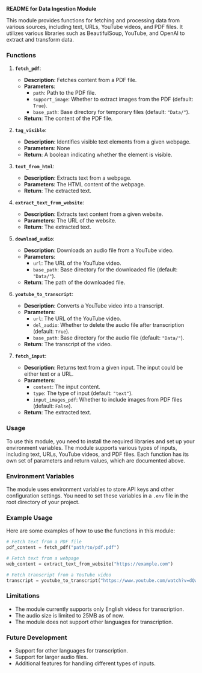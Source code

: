 **README for Data Ingestion Module**

This module provides functions for fetching and processing data from various sources, including text, URLs, YouTube videos, and PDF files. It utilizes various libraries such as BeautifulSoup, YouTube, and OpenAI to extract and transform data.

### Functions

1. **`fetch_pdf`**:
   - **Description**: Fetches content from a PDF file.
   - **Parameters**:
     - `path`: Path to the PDF file.
     - `support_image`: Whether to extract images from the PDF (default: `True`).
     - `base_path`: Base directory for temporary files (default: `"Data/"`).
   - **Return**: The content of the PDF file.

2. **`tag_visible`**:
   - **Description**: Identifies visible text elements from a given webpage.
   - **Parameters**: None
   - **Return**: A boolean indicating whether the element is visible.

3. **`text_from_html`**:
   - **Description**: Extracts text from a webpage.
   - **Parameters**: The HTML content of the webpage.
   - **Return**: The extracted text.

4. **`extract_text_from_website`**:
   - **Description**: Extracts text content from a given website.
   - **Parameters**: The URL of the website.
   - **Return**: The extracted text.

5. **`download_audio`**:
   - **Description**: Downloads an audio file from a YouTube video.
   - **Parameters**:
     - `url`: The URL of the YouTube video.
     - `base_path`: Base directory for the downloaded file (default: `"Data/"`).
   - **Return**: The path of the downloaded file.

6. **`youtube_to_transcript`**:
   - **Description**: Converts a YouTube video into a transcript.
   - **Parameters**:
     - `url`: The URL of the YouTube video.
     - `del_audio`: Whether to delete the audio file after transcription (default: `True`).
     - `base_path`: Base directory for the audio file (default: `"Data/"`).
   - **Return**: The transcript of the video.

7. **`fetch_input`**:
   - **Description**: Returns text from a given input. The input could be either text or a URL.
   - **Parameters**:
     - `content`: The input content.
     - `type`: The type of input (default: `"text"`).
     - `input_images_pdf`: Whether to include images from PDF files (default: `False`).
   - **Return**: The extracted text.

### Usage

To use this module, you need to install the required libraries and set up your environment variables. The module supports various types of inputs, including text, URLs, YouTube videos, and PDF files. Each function has its own set of parameters and return values, which are documented above.

### Environment Variables

The module uses environment variables to store API keys and other configuration settings. You need to set these variables in a `.env` file in the root directory of your project.

### Example Usage

Here are some examples of how to use the functions in this module:

```python
# Fetch text from a PDF file
pdf_content = fetch_pdf("path/to/pdf.pdf")

# Fetch text from a webpage
web_content = extract_text_from_website("https://example.com")

# Fetch transcript from a YouTube video
transcript = youtube_to_transcript("https://www.youtube.com/watch?v=dQw4w9WgXcQ")
```

### Limitations

- The module currently supports only English videos for transcription.
- The audio size is limited to 25MB as of now.
- The module does not support other languages for transcription.

### Future Development

- Support for other languages for transcription.
- Support for larger audio files.
- Additional features for handling different types of inputs.
